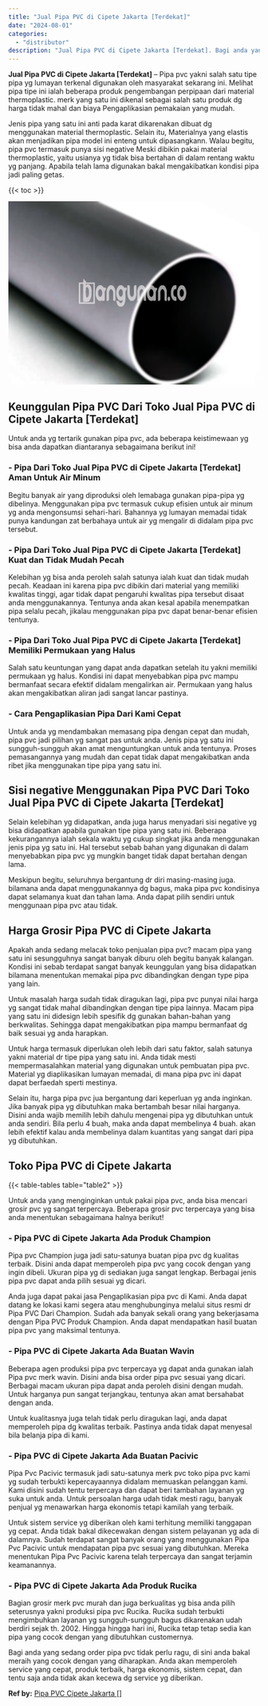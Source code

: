 ```yaml
---
title: "Jual Pipa PVC di Cipete Jakarta [Terdekat]"
date: "2024-08-01"
categories: 
  - "distributor"
description: "Jual Pipa PVC di Cipete Jakarta [Terdekat]. Bagi anda yang sedang order pipa pvc tidak perlu ragu, di sini anda bakal meraih yang cocok dengan yang diharapka..."
---
```


**Jual Pipa PVC di Cipete Jakarta \[Terdekat\]** – Pipa pvc yakni salah satu tipe pipa yg lumayan terkenal digunakan oleh masyarakat sekarang ini. Melihat pipa tipe ini ialah beberapa produk pengembangan perpipaan dari material thermoplastic. merk yang satu ini dikenal sebagai salah satu produk dg harga tidak mahal dan biaya Pengaplikasian pemakaian yang mudah.

Jenis pipa yang satu ini anti pada karat dikarenakan dibuat dg menggunakan material thermoplastic. Selain itu, Materialnya yang elastis akan menjadikan pipa model ini enteng untuk dipasangkann. Walau begitu, pipa pvc termasuk punya sisi negative Meski dibikin pakai material thermoplastic, yaitu usianya yg tidak bisa bertahan di dalam rentang waktu yg panjang. Apabila telah lama digunakan bakal mengakibatkan kondisi pipa jadi paling getas.

{{< toc >}}

![Jual Pipa PVC di Cipete Jakarta [Terdekat]](/images/jaul-pipa-pvc-64.png)

## Keunggulan Pipa PVC Dari Toko Jual Pipa PVC di Cipete Jakarta \[Terdekat\]

Untuk anda yg tertarik gunakan pipa pvc, ada beberapa keistimewaan yg bisa anda dapatkan diantaranya sebagaimana berikut ini!

### \- Pipa Dari Toko Jual Pipa PVC di Cipete Jakarta \[Terdekat\] Aman Untuk Air Minum

Begitu banyak air yang diproduksi oleh lemabaga gunakan pipa-pipa yg dibelinya. Menggunakan pipa pvc termasuk cukup efisien untuk air minum yg anda mengonsumsi sehari-hari. Bahannya yg lumayan memadai tidak punya kandungan zat berbahaya untuk air yg mengalir di didalam pipa pvc tersebut.

### \- Pipa Dari Toko Jual Pipa PVC di Cipete Jakarta \[Terdekat\] Kuat dan Tidak Mudah Pecah

Kelebihan yg bisa anda peroleh salah satunya ialah kuat dan tidak mudah pecah. Keadaan ini karena pipa pvc dibikin dari material yang memiliki kwalitas tinggi, agar tidak dapat pengaruhi kwalitas pipa tersebut disaat anda menggunakannya. Tentunya anda akan kesal apabila menempatkan pipa selalu pecah, jikalau menggunakan pipa pvc dapat benar-benar efisien tentunya.

### \- Pipa Dari Toko Jual Pipa PVC di Cipete Jakarta \[Terdekat\] Memiliki Permukaan yang Halus

Salah satu keuntungan yang dapat anda dapatkan setelah itu yakni memiliki permukaan yg halus. Kondisi ini dapat menyebabkan pipa pvc mampu bermanfaat secara efektif didalam mengalirkan air. Permukaan yang halus akan mengakibatkan aliran jadi sangat lancar pastinya.

### \- Cara Pengaplikasian Pipa Dari Kami Cepat

Untuk anda yg mendambakan memasang pipa dengan cepat dan mudah, pipa pvc jadi pilihan yg sangat pas untuk anda. Jenis pipa yg satu ini sungguh-sungguh akan amat menguntungkan untuk anda tentunya. Proses pemasangannya yang mudah dan cepat tidak dapat mengakibatkan anda ribet jika menggunakan tipe pipa yang satu ini.

## Sisi negative Menggunakan Pipa PVC Dari Toko Jual Pipa PVC di Cipete Jakarta \[Terdekat\]

Selain kelebihan yg didapatkan, anda juga harus menyadari sisi negative yg bisa didapatkan apabila gunakan tipe pipa yang satu ini. Beberapa kekurangannya ialah sekala waktu yg cukup singkat jika anda menggunakan jenis pipa yg satu ini. Hal tersebut sebab bahan yang digunakan di dalam menyebabkan pipa pvc yg mungkin banget tidak dapat bertahan dengan lama.

Meskipun begitu, seluruhnya bergantung dr diri masing-masing juga. bilamana anda dapat menggunakannya dg bagus, maka pipa pvc kondisinya dapat selamanya kuat dan tahan lama. Anda dapat pilih sendiri untuk menggunaan pipa pvc atau tidak.

## Harga Grosir Pipa PVC di Cipete Jakarta

Apakah anda sedang melacak toko penjualan pipa pvc? macam pipa yang satu ini sesungguhnya sangat banyak diburu oleh begitu banyak kalangan. Kondisi ini sebab terdapat sangat banyak keunggulan yang bisa didapatkan bilamana menentukan memakai pipa pvc dibandingkan dengan type pipa yang lain.

Untuk masalah harga sudah tidak diragukan lagi, pipa pvc punyai nilai harga yg sangat tidak mahal dibandingkan dengan tipe pipa lainnya. Macam pipa yang satu ini didesign lebih spesifik dg gunakan bahan-bahan yang berkwalitas. Sehingga dapat mengakibatkan pipa mampu bermanfaat dg baik sesuai yg anda harapkan.

Untuk harga termasuk diperlukan oleh lebih dari satu faktor, salah satunya yakni material dr tipe pipa yang satu ini. Anda tidak mesti mempermasalahkan material yang digunakan untuk pembuatan pipa pvc. Material yg diaplikasikan lumayan memadai, di mana pipa pvc ini dapat dapat berfaedah sperti mestinya.

Selain itu, harga pipa pvc jua bergantung dari keperluan yg anda inginkan. Jika banyak pipa yg dibutuhkan maka bertambah besar nilai harganya. Disini anda wajib memilih lebih dahulu mengenai pipa yg dibutuhkan untuk anda sendiri. Bila perlu 4 buah, maka anda dapat membelinya 4 buah. akan lebih efektif kalau anda membelinya dalam kuantitas yang sangat dari pipa yg dibutuhkan.

## Toko Pipa PVC di Cipete Jakarta

{{< table-tables table="table2" >}}

Untuk anda yang menginginkan untuk pakai pipa pvc, anda bisa mencari grosir pvc yg sangat terpercaya. Beberapa grosir pvc terpercaya yang bisa anda menentukan sebagaimana halnya berikut!

### \- Pipa PVC di Cipete Jakarta Ada Produk Champion

Pipa pvc Champion juga jadi satu-satunya buatan pipa pvc dg kualitas terbaik. Disini anda dapat memperoleh pipa pvc yang cocok dengan yang ingin dibeli. Ukuran pipa yg di sediakan juga sangat lengkap. Berbagai jenis pipa pvc dapat anda pilih sesuai yg dicari.

Anda juga dapat pakai jasa Pengaplikasian pipa pvc di Kami. Anda dapat datang ke lokasi kami segera atau menghubunginya melalui situs resmi dr Pipa PVC Dari Champion. Sudah ada banyak sekali orang yang bekerjasama dengan Pipa PVC Produk Champion. Anda dapat mendapatkan hasil buatan pipa pvc yang maksimal tentunya.

### \- Pipa PVC di Cipete Jakarta Ada Buatan Wavin

Beberapa agen produksi pipa pvc terpercaya yg dapat anda gunakan ialah Pipa pvc merk wavin. Disini anda bisa order pipa pvc sesuai yang dicari. Berbagai macam ukuran pipa dapat anda peroleh disini dengan mudah. Untuk harganya pun sangat terjangkau, tentunya akan amat bersahabat dengan anda.

Untuk kualitasnya juga telah tidak perlu diragukan lagi, anda dapat memperoleh pipa dg kwalitas terbaik. Pastinya anda tidak dapat menyesal bila belanja pipa di kami.

### \- Pipa PVC di Cipete Jakarta Ada Buatan Pacivic

Pipa Pvc Pacivic termasuk jadi satu-satunya merk pvc toko pipa pvc kami yg sudah terbukti kepercayaannya didalam memuaskan pelanggan kami. Kami disini sudah tentu terpercaya dan dapat beri tambahan layanan yg suka untuk anda. Untuk persoalan harga udah tidak mesti ragu, banyak penjual yg menawarkan harga ekonomis tetapi kamilah yang terbaik.

Untuk sistem service yg diberikan oleh kami terhitung memiliki tanggapan yg cepat. Anda tidak bakal dikecewakan dengan sistem pelayanan yg ada di dalamnya. Sudah terdapat sangat banyak orang yang menggunakan Pipa Pvc Pacivic untuk mendapatan pipa pvc sesuai yang dibutuhkan. Mereka menentukan Pipa Pvc Pacivic karena telah terpercaya dan sangat terjamin keamanannya.

### \- Pipa PVC di Cipete Jakarta Ada Produk Rucika

Bagian grosir merk pvc murah dan juga berkualitas yg bisa anda pilih seterusnya yakni produksi pipa pvc Rucika. Rucika sudah terbukti mengimbuhkan layanan yg sungguh-sungguh bagus dikarenakan udah berdiri sejak th. 2002. Hingga hingga hari ini, Rucika tetap tetap sedia kan pipa yang cocok dengan yang dibutuhkan customernya.

Bagi anda yang sedang order pipa pvc tidak perlu ragu, di sini anda bakal meraih yang cocok dengan yang diharapkan. Anda akan memperoleh service yang cepat, produk terbaik, harga ekonomis, sistem cepat, dan tentu saja anda tidak akan kecewa dg service yg diberikan.

**Ref by:** [Pipa PVC Cipete Jakarta []](https://id.wikipedia.org/wiki/Pipa)

